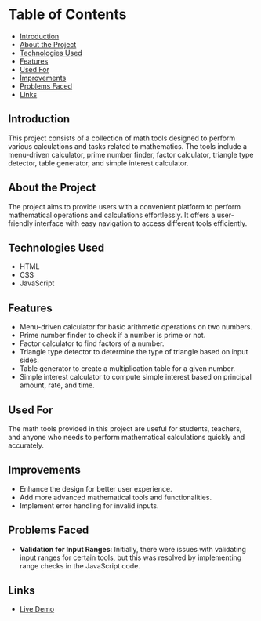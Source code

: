 # Table of Contents

- [Introduction](#introduction)
- [About the Project](#about-the-project)
- [Technologies Used](#technologies-used)
- [Features](#features)
- [Used For](#used-for)
- [Improvements](#improvements)
- [Problems Faced](#problems-faced)
- [Links](#links)

## Introduction

This project consists of a collection of math tools designed to perform various calculations and tasks related to mathematics. The tools include a menu-driven calculator, prime number finder, factor calculator, triangle type detector, table generator, and simple interest calculator.

## About the Project

The project aims to provide users with a convenient platform to perform mathematical operations and calculations effortlessly. It offers a user-friendly interface with easy navigation to access different tools efficiently.

## Technologies Used

- HTML
- CSS
- JavaScript

## Features

- Menu-driven calculator for basic arithmetic operations on two numbers.
- Prime number finder to check if a number is prime or not.
- Factor calculator to find factors of a number.
- Triangle type detector to determine the type of triangle based on input sides.
- Table generator to create a multiplication table for a given number.
- Simple interest calculator to compute simple interest based on principal amount, rate, and time.

## Used For

The math tools provided in this project are useful for students, teachers, and anyone who needs to perform mathematical calculations quickly and accurately.

## Improvements

- Enhance the design for better user experience.
- Add more advanced mathematical tools and functionalities.
- Implement error handling for invalid inputs.

## Problems Faced

- **Validation for Input Ranges**: Initially, there were issues with validating input ranges for certain tools, but this was resolved by implementing range checks in the JavaScript code.

## Links

- [Live Demo](https://mathtools17ds.netlify.app/)
